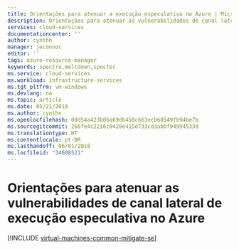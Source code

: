 ```yaml
---
title: Orientações para atenuar a execução especulativa no Azure | Microsoft Docs
description: Orientações para atenuar as vulnerabilidades de canal lateral de execução especulativa no Azure.
services: cloud-services
documentationcenter: ''
author: cynthn
manager: jeconnoc
editor: ''
tags: azure-resource-manager
keywords: spectre,meltdown,specter
ms.service: cloud-services
ms.workload: infrastructure-services
ms.tgt_pltfrm: vm-windows
ms.devlang: na
ms.topic: article
ms.date: 05/21/2018
ms.author: cynthn
ms.openlocfilehash: 0dd54a423b0ba69db450c663ecb68549fb94be7b
ms.sourcegitcommit: 266fe4c2216c0420e415d733cd3abbf94994533d
ms.translationtype: HT
ms.contentlocale: pt-BR
ms.lasthandoff: 06/01/2018
ms.locfileid: "34608521"
---
```

# <a name="guidance-for-mitigating-speculative-execution-side-channel-vulnerabilities-in-azure"></a>Orientações para atenuar as vulnerabilidades de canal lateral de execução especulativa no Azure

[!INCLUDE [virtual-machines-common-mitigate-se](../../includes/virtual-machines-common-mitigate-se.md)]
